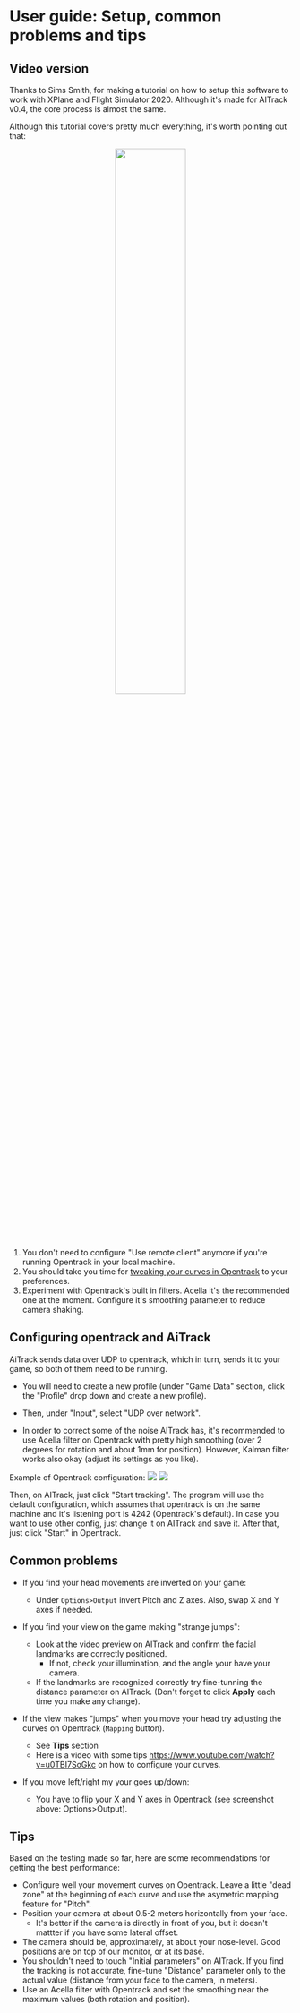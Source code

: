 # User guide: Setup, common problems and tips

## Video version

Thanks to Sims Smith, for making a tutorial on how to setup this software to work with XPlane and Flight Simulator 2020. Although it's made for AITrack v0.4, the core process is almost the same.

Although this tutorial covers pretty much everything, it's worth pointing out that:


<center>

[<img src="https://img.youtube.com/vi/LPlahUVPx4o/hqdefault.jpg" width="50%">](https://youtu.be/LPlahUVPx4o)

</center>

1) You don't need to configure "Use remote client" anymore if you're running Opentrack in your local machine.
2) You should take you time for [tweaking your curves in Opentrack](https://www.youtube.com/watch?v=u0TBI7SoGkc) to your preferences.
3) Experiment with Opentrack's built in filters. Acella it's the recommended one at the moment. Configure it's smoothing parameter to reduce camera shaking.

## Configuring opentrack and AiTrack

AiTrack sends data over UDP to opentrack, which in turn, sends it to your game, so both of them need to be running.

- You will need to create a new profile (under "Game Data" section, click the "Profile" drop down and create a new profile).

- Then, under "Input", select "UDP over network".

- In order to correct some of the noise AITrack has, it's recommended to use Acella filter on Opentrack with pretty high smoothing (over 2 degrees for rotation and about 1mm for position). However, Kalman filter works also okay (adjust its settings as you like).

Example of Opentrack configuration:
![](../Images/OpentrackConfig.png)
![](../Images/OpentrackConfig1.png)

Then, on AITrack, just click "Start tracking". The program will use the default configuration, which assumes that opentrack is on the same machine and it's listening port is 4242 (Opentrack's default). In case you want to use other config, just change it on AITrack and save it.  After that, just click "Start" in Opentrack.


## Common problems
- If you find your head movements are inverted on your game:
    - Under `Options>Output` invert Pitch and Z axes. Also, swap X and Y axes if needed.

- If you find your view on the game making "strange jumps":
    - Look at the video preview on AITrack and confirm the facial landmarks are correctly positioned.
        - If not, check your illumination, and the angle your have your camera.
    - If the landmarks are recognized correctly try fine-tunning the distance parameter on AITrack. (Don't forget to click **Apply** each time you make any change).

- If the view makes "jumps" when you move your head try adjusting the curves on Opentrack (`Mapping` button).
    - See **Tips** section
    - Here is a video with some tips https://www.youtube.com/watch?v=u0TBI7SoGkc on how to configure your curves.

- If you  move left/right my your goes up/down:
    - You have to flip your X and Y axes in Opentrack (see screenshot above: Options>Output). 

## Tips

Based on the testing made so far, here are some recommendations for getting the best performance:
 
-  Configure well your movement curves on Opentrack. Leave a little "dead zone" at the beginning of each curve and use the asymetric mapping feature for "Pitch".
- Position your camera at about 0.5-2 meters horizontally from your face.
    * It's better if the camera is directly in front of you, but it doesn't mattter if you have some lateral offset.
-  The camera should be, approximately,  at about your nose-level. Good positions are on top of our monitor, or at its base.
- You shouldn't need to touch "Initial parameters" on AITrack. If you find the tracking is not accurate, fine-tune "Distance" parameter only to the actual value (distance from your face to the camera, in meters).
- Use an Acella filter with Opentrack and set the smoothing near the maximum values (both rotation and position).